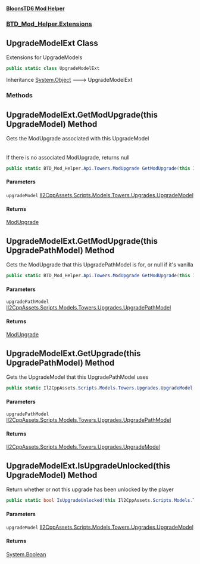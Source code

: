 #### [BloonsTD6 Mod Helper](README.md 'README')
### [BTD_Mod_Helper.Extensions](README.md#BTD_Mod_Helper.Extensions 'BTD_Mod_Helper.Extensions')

## UpgradeModelExt Class

Extensions for UpgradeModels

```csharp
public static class UpgradeModelExt
```

Inheritance [System.Object](https://docs.microsoft.com/en-us/dotnet/api/System.Object 'System.Object') &#129106; UpgradeModelExt
### Methods

<a name='BTD_Mod_Helper.Extensions.UpgradeModelExt.GetModUpgrade(thisIl2CppAssets.Scripts.Models.Towers.Upgrades.UpgradeModel)'></a>

## UpgradeModelExt.GetModUpgrade(this UpgradeModel) Method

Gets the ModUpgrade associated with this UpgradeModel  
<br/>  
If there is no associated ModUpgrade, returns null

```csharp
public static BTD_Mod_Helper.Api.Towers.ModUpgrade GetModUpgrade(this Il2CppAssets.Scripts.Models.Towers.Upgrades.UpgradeModel upgradeModel);
```
#### Parameters

<a name='BTD_Mod_Helper.Extensions.UpgradeModelExt.GetModUpgrade(thisIl2CppAssets.Scripts.Models.Towers.Upgrades.UpgradeModel).upgradeModel'></a>

`upgradeModel` [Il2CppAssets.Scripts.Models.Towers.Upgrades.UpgradeModel](https://docs.microsoft.com/en-us/dotnet/api/Il2CppAssets.Scripts.Models.Towers.Upgrades.UpgradeModel 'Il2CppAssets.Scripts.Models.Towers.Upgrades.UpgradeModel')

#### Returns
[ModUpgrade](BTD_Mod_Helper.Api.Towers.ModUpgrade.md 'BTD_Mod_Helper.Api.Towers.ModUpgrade')

<a name='BTD_Mod_Helper.Extensions.UpgradeModelExt.GetModUpgrade(thisIl2CppAssets.Scripts.Models.Towers.Upgrades.UpgradePathModel)'></a>

## UpgradeModelExt.GetModUpgrade(this UpgradePathModel) Method

Gets the ModUpgrade that this UpgradePathModel is for, or null if it's vanilla

```csharp
public static BTD_Mod_Helper.Api.Towers.ModUpgrade GetModUpgrade(this Il2CppAssets.Scripts.Models.Towers.Upgrades.UpgradePathModel upgradePathModel);
```
#### Parameters

<a name='BTD_Mod_Helper.Extensions.UpgradeModelExt.GetModUpgrade(thisIl2CppAssets.Scripts.Models.Towers.Upgrades.UpgradePathModel).upgradePathModel'></a>

`upgradePathModel` [Il2CppAssets.Scripts.Models.Towers.Upgrades.UpgradePathModel](https://docs.microsoft.com/en-us/dotnet/api/Il2CppAssets.Scripts.Models.Towers.Upgrades.UpgradePathModel 'Il2CppAssets.Scripts.Models.Towers.Upgrades.UpgradePathModel')

#### Returns
[ModUpgrade](BTD_Mod_Helper.Api.Towers.ModUpgrade.md 'BTD_Mod_Helper.Api.Towers.ModUpgrade')

<a name='BTD_Mod_Helper.Extensions.UpgradeModelExt.GetUpgrade(thisIl2CppAssets.Scripts.Models.Towers.Upgrades.UpgradePathModel)'></a>

## UpgradeModelExt.GetUpgrade(this UpgradePathModel) Method

Gets the UpgradeModel that this UpgradePathModel uses

```csharp
public static Il2CppAssets.Scripts.Models.Towers.Upgrades.UpgradeModel GetUpgrade(this Il2CppAssets.Scripts.Models.Towers.Upgrades.UpgradePathModel upgradePathModel);
```
#### Parameters

<a name='BTD_Mod_Helper.Extensions.UpgradeModelExt.GetUpgrade(thisIl2CppAssets.Scripts.Models.Towers.Upgrades.UpgradePathModel).upgradePathModel'></a>

`upgradePathModel` [Il2CppAssets.Scripts.Models.Towers.Upgrades.UpgradePathModel](https://docs.microsoft.com/en-us/dotnet/api/Il2CppAssets.Scripts.Models.Towers.Upgrades.UpgradePathModel 'Il2CppAssets.Scripts.Models.Towers.Upgrades.UpgradePathModel')

#### Returns
[Il2CppAssets.Scripts.Models.Towers.Upgrades.UpgradeModel](https://docs.microsoft.com/en-us/dotnet/api/Il2CppAssets.Scripts.Models.Towers.Upgrades.UpgradeModel 'Il2CppAssets.Scripts.Models.Towers.Upgrades.UpgradeModel')

<a name='BTD_Mod_Helper.Extensions.UpgradeModelExt.IsUpgradeUnlocked(thisIl2CppAssets.Scripts.Models.Towers.Upgrades.UpgradeModel)'></a>

## UpgradeModelExt.IsUpgradeUnlocked(this UpgradeModel) Method

Return whether or not this upgrade has been unlocked by the player

```csharp
public static bool IsUpgradeUnlocked(this Il2CppAssets.Scripts.Models.Towers.Upgrades.UpgradeModel upgradeModel);
```
#### Parameters

<a name='BTD_Mod_Helper.Extensions.UpgradeModelExt.IsUpgradeUnlocked(thisIl2CppAssets.Scripts.Models.Towers.Upgrades.UpgradeModel).upgradeModel'></a>

`upgradeModel` [Il2CppAssets.Scripts.Models.Towers.Upgrades.UpgradeModel](https://docs.microsoft.com/en-us/dotnet/api/Il2CppAssets.Scripts.Models.Towers.Upgrades.UpgradeModel 'Il2CppAssets.Scripts.Models.Towers.Upgrades.UpgradeModel')

#### Returns
[System.Boolean](https://docs.microsoft.com/en-us/dotnet/api/System.Boolean 'System.Boolean')